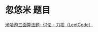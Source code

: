 # 忽悠米 题目

[米哈游三面算法题- 讨论 - 力扣（LeetCode）](https://leetcode.cn/discuss/post/3566678/mi-ha-you-san-mian-suan-fa-ti-by-sikan-mxvn/comment/2851667/)